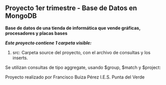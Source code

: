 ## Proyecto 1er trimestre - Base de Datos en MongoDB

**Base de datos de una tienda de informática que vende gráficas, procesadores y placas bases**

***Este proyecto contiene 1 carpeta visible:***
1. src: Carpeta source del proyecto, con el archivo de consultas y los inserts.

Se utilizan consultas de tipo aggregate, usando $group, $match y $project:


Proyecto realizado por Francisco Buiza Pérez
I.E.S. Punta del Verde
